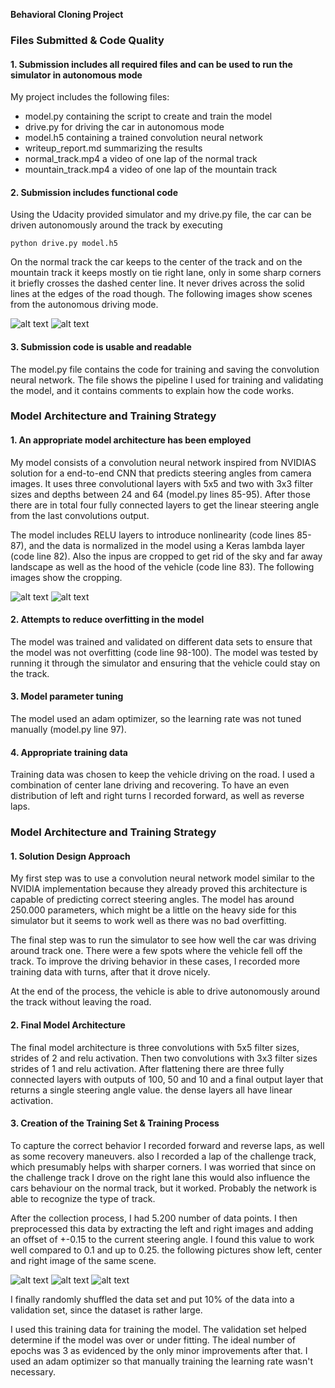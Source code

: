 **Behavioral Cloning Project**


### Files Submitted & Code Quality

#### 1. Submission includes all required files and can be used to run the simulator in autonomous mode

My project includes the following files:
* model.py containing the script to create and train the model
* drive.py for driving the car in autonomous mode
* model.h5 containing a trained convolution neural network 
* writeup_report.md summarizing the results
* normal_track.mp4 a video of one lap of the normal track
* mountain_track.mp4 a video of one lap of the mountain track

[image1]: https://github.com/Nervehurter/Behavioral-Cloning/blob/master/examples/normal_tack_drive.jpg "Normal Track Center"
[image2]: https://github.com/Nervehurter/Behavioral-Cloning/blob/master/examples/mountain_track_drive.jpg "Mountain Track Right"
[image3]: https://github.com/Nervehurter/Behavioral-Cloning/blob/master/examples/center.jpg "Center Camera"
[image4]: https://github.com/Nervehurter/Behavioral-Cloning/blob/master/examples/left.jpg "Left Camera"
[image5]: https://github.com/Nervehurter/Behavioral-Cloning/blob/master/examples/right.jpg "Right Camera"
[image6]: https://github.com/Nervehurter/Behavioral-Cloning/blob/master/examples/center_cropped.jpg "Center Image Cropped"

#### 2. Submission includes functional code
Using the Udacity provided simulator and my drive.py file, the car can be driven autonomously around the track by executing 
```
python drive.py model.h5
```

On the normal track the car keeps to the center of the track and on the mountain track it keeps mostly on tie right lane, only in some sharp corners it briefly crosses the dashed center line. It never drives across the solid lines at the edges of the road though. The following images show scenes from the autonomous driving mode.

![alt text][image1] ![alt text][image2]

#### 3. Submission code is usable and readable

The model.py file contains the code for training and saving the convolution neural network. The file shows the pipeline I used for training and validating the model, and it contains comments to explain how the code works.

### Model Architecture and Training Strategy

#### 1. An appropriate model architecture has been employed

My model consists of a convolution neural network inspired from NVIDIAS solution for a end-to-end CNN that predicts steering angles from camera images. It uses three convolutional layers with 5x5 and two with 3x3 filter sizes and depths between 24 and 64 (model.py lines 85-95).
After those there are in total four fully connected layers to get the linear steering angle from the last convolutions output.

The model includes RELU layers to introduce nonlinearity (code lines 85-87), and the data is normalized in the model using a Keras lambda layer (code line 82). Also the inpus are cropped to get rid of the sky and far away landscape as well as the hood of the vehicle (code line 83). The following images show the cropping.

![alt text][image3] ![alt text][image6]

#### 2. Attempts to reduce overfitting in the model

The model was trained and validated on different data sets to ensure that the model was not overfitting (code line 98-100). The model was tested by running it through the simulator and ensuring that the vehicle could stay on the track.

#### 3. Model parameter tuning

The model used an adam optimizer, so the learning rate was not tuned manually (model.py line 97).

#### 4. Appropriate training data

Training data was chosen to keep the vehicle driving on the road. I used a combination of center lane driving and recovering. To have an even distribution of left and right turns I recorded forward, as well as reverse laps.

### Model Architecture and Training Strategy

#### 1. Solution Design Approach

My first step was to use a convolution neural network model similar to the NVIDIA implementation because they already proved this architecture is capable of predicting correct steering angles. The model has around 250.000 parameters, which might be a little on the heavy side for this simulator but it seems to work well as there was no bad overfitting.

The final step was to run the simulator to see how well the car was driving around track one. There were a few spots where the vehicle fell off the track. To improve the driving behavior in these cases, I recorded more training data with turns, after that it drove nicely.

At the end of the process, the vehicle is able to drive autonomously around the track without leaving the road.

#### 2. Final Model Architecture

The final model architecture is three convolutions with 5x5 filter sizes, strides of 2 and relu activation. Then two convolutions with 3x3 filter sizes strides of 1 and relu activation. After flattening there are three fully connected layers with outputs of 100, 50 and 10 and a final output layer that returns a single steering angle value. the dense layers all have linear activation.

#### 3. Creation of the Training Set & Training Process

To capture the correct behavior I recorded forward and reverse laps, as well as some recovery maneuvers. also I recorded a lap of the challenge track, which presumably helps with sharper corners. I was worried that since on the challenge track I drove on the right lane this would also influence the cars behaviour on the normal track, but it worked. Probably the network is able to recognize the type of track.

After the collection process, I had 5.200 number of data points. I then preprocessed this data by extracting the left and right images and adding an offset of +-0.15 to the current steering angle. I found this value to work well compared to 0.1 and up to 0.25. the following pictures show left, center and right image of the same scene.

![alt text][image4] ![alt text][image3] ![alt text][image5]

I finally randomly shuffled the data set and put 10% of the data into a validation set, since the dataset is rather large.

I used this training data for training the model. The validation set helped determine if the model was over or under fitting. The ideal number of epochs was 3 as evidenced by the only minor improvements after that. I used an adam optimizer so that manually training the learning rate wasn't necessary.
